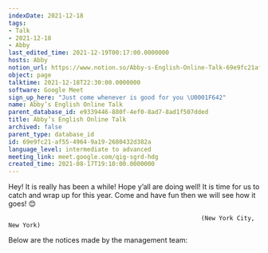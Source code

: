 ```yaml
---
indexDate: 2021-12-18
tags:
- Talk
- 2021-12-18
- Abby
last_edited_time: 2021-12-19T00:17:00.0000000
hosts: Abby
notion_url: https://www.notion.so/Abby-s-English-Online-Talk-69e9fc21af5549649a192680432d382a
object: page
talktime: 2021-12-18T22:30:00.0000000
software: Google Meet
sign_up_here: "Just come whenever is good for you \U0001F642"
name: Abby’s English Online Talk
parent_database_id: e9339446-880f-4ef0-8ad7-8ad1f507dded
title: Abby’s English Online Talk
archived: false
parent_type: database_id
id: 69e9fc21-af55-4964-9a19-2680432d382a
language_level: intermediate to advanced
meeting_link: meet.google.com/qig-sgrd-hdg
created_time: 2021-08-17T19:10:00.0000000
---
```


Hey! It is really has been a while! Hope y’all are doing well! It is time for us to catch and wrap up for this year. Come and have fun then we will see how it goes! 😊



                                                          (New York City, New York)



Below are the notices made by the management team:


